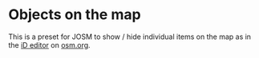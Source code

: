 # Objects on the map

This is a preset for JOSM to show / hide individual items on the map as in the [iD editor](https://www.openstreetmap.org/edit?editor=id) on [osm.org](https://www.openstreetmap.org/edit?editor=id).